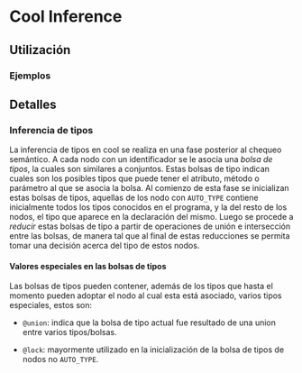# Cool Inference

## Utilización

### Ejemplos

## Detalles

### Inferencia de tipos

La inferencia de tipos en cool se realiza en una fase posterior al chequeo
semántico. A cada nodo con un identificador se le asocia una _bolsa de tipos_,
la cuales son similares a conjuntos. Estas bolsas de tipo indican cuales son
los posibles tipos que puede tener el atributo, método o parámetro al que se
asocia la bolsa. Al comienzo de esta fase se inicializan estas bolsas de
tipos, aquellas de los nodo con `AUTO_TYPE` contiene inicialmente todos los
tipos conocidos en el programa, y la del resto de los nodos, el tipo que
aparece en la declaración del mismo. Luego se procede a _reducir_ estas
bolsas de tipo a partir de operaciones de unión e intersección entre las
bolsas, de manera tal que al final de estas reducciones se permita tomar una
decisión acerca del tipo de estos nodos.

#### Valores especiales en las bolsas de tipos

Las bolsas de tipos pueden contener, además de los tipos que hasta el momento
pueden adoptar el nodo al cual esta está asociado, varios tipos especiales,
estos son:

- `@union`: indica que la bolsa de tipo actual fue resultado de una union
  entre varios tipos/bolsas.

- `@lock`: mayormente utilizado en la inicialización de la bolsa de tipos de
  nodos no `AUTO_TYPE`.
